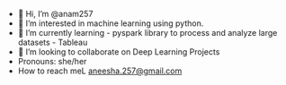 - 👋 Hi, I’m @anam257
- 👀 I’m interested in machine learning using python.
- 🌱 I’m currently learning 
      - pyspark library to process and analyze large datasets
      - Tableau
- 💞️ I’m looking to collaborate on Deep Learning Projects
- Pronouns: she/her
- How to reach meL aneesha.257@gmail.com

<!---
anam257/anam257 is a ✨ special ✨ repository because its `README.md` (this file) appears on your GitHub profile.
You can click the Preview link to take a look at your changes.
--->
